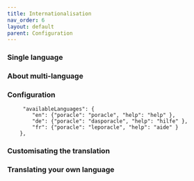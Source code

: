 ```yaml
---
title: Internationalisation
nav_order: 6
layout: default
parent: Configuration
---
```


### Single language

### About multi-language

### Configuration

```json5
     "availableLanguages": {
        "en": {"poracle": "poracle", "help": "help" },
        "de": {"poracle": "dasporacle", "help": "hilfe" },
        "fr": {"poracle": "leporacle", "help": "aide" }
    },
```

### Customisating the translation

### Translating your own language
